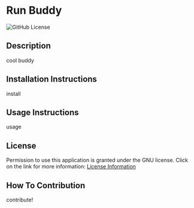 # Run Buddy
  ![GitHub License](https://img.shields.io/badge/license-GNU-important)

  ## Description
  cool buddy

  ## Installation Instructions
  install

  ## Usage Instructions
  usage

  ## License
  Permission to use this application is granted under the GNU license.
  Click on the link for more information: [License Information](https://opensource.org/licenses/GNU)

  ## How To Contribution
  contribute!
